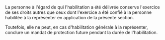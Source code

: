 La personne à l'égard de qui l'habilitation a été délivrée conserve l'exercice de ses droits autres que ceux dont l'exercice a été confié à la personne habilitée à la représenter en application de la présente section.


Toutefois, elle ne peut, en cas d'habilitation générale à la représenter, conclure un mandat de protection future pendant la durée de l'habilitation.

